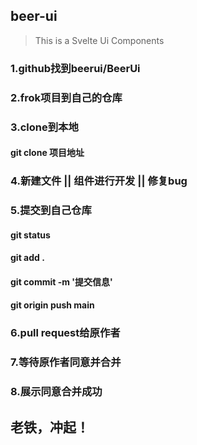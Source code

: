## beer-ui
> This is a Svelte Ui Components
### 1.github找到beerui/BeerUi

### 2.frok项目到自己的仓库
### 3.clone到本地
#### git clone 项目地址

### 4.新建文件 || 组件进行开发 || 修复bug
### 5.提交到自己仓库

#### git status 
#### git add . 
#### git commit -m '提交信息'
#### git origin push main 
### 6.pull request给原作者

### 7.等待原作者同意并合并
### 8.展示同意合并成功

## 老铁，冲起！
